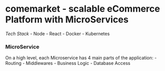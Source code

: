 # comemarket - scalable eCommerce Platform with MicroServices

_Tech Stack_
    - Node
    - React
    - Docker
    - Kubernetes


### MicroService
On a high level, each Microservice has 4 main parts of the application:
    - Routing
    - Middlewares
    - Business Logic
    - Database Access


